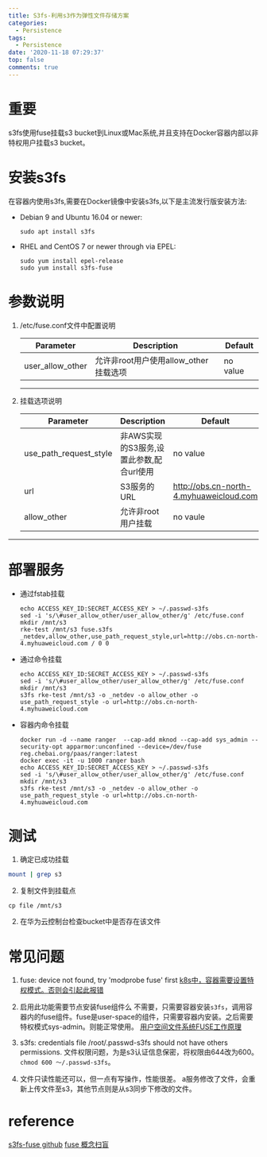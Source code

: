 ```yaml
---
title: S3fs-利用s3作为弹性文件存储方案
categories:
  - Persistence
tags:
  - Persistence
date: '2020-11-18 07:29:37'
top: false
comments: true
---
```

# 重要
s3fs使用fuse挂载s3 bucket到Linux或Mac系统,并且支持在Docker容器内部以非特权用户挂载s3 bucket。

# 安装s3fs

在容器内使用s3fs,需要在Docker镜像中安装s3fs,以下是主流发行版安装方法:


* Debian 9 and Ubuntu 16.04 or newer:

  ```
  sudo apt install s3fs
  ```

* RHEL and CentOS 7 or newer through via EPEL:

  ```
  sudo yum install epel-release
  sudo yum install s3fs-fuse
  ```


# 参数说明

1. /etc/fuse.conf文件中配置说明

   | Parameter                         | Description                                      | Default                         |
   | --------------------------------- | ------------------------------------------------ | ------------------------------- |
   | user_allow_other                  | 允许非root用户使用allow_other 挂载选项             |no value                         |
  

   <hr>

2. 挂载选项说明

   | Parameter                      | Description           | Default                                 |
   | ----------------------------- | --------------------- | --------------------------------------- |
   | use_path_request_style    | 非AWS实现的S3服务,设置此参数,配合url使用   | no value                                  |
   | url | S3服务的URL       | http://obs.cn-north-4.myhuaweicloud.com                                 |
   | allow_other   | 允许非root用户挂载     |  no vaule |


<hr>

# 部署服务

- 通过fstab挂载

  ```shell
  echo ACCESS_KEY_ID:SECRET_ACCESS_KEY > ~/.passwd-s3fs
  sed -i 's/\#user_allow_other/user_allow_other/g' /etc/fuse.conf
  mkdir /mnt/s3
  rke-test /mnt/s3 fuse.s3fs _netdev,allow_other,use_path_request_style,url=http://obs.cn-north-4.myhuaweicloud.com / 0 0
  ```

  

- 通过命令挂载

  ```shell
  echo ACCESS_KEY_ID:SECRET_ACCESS_KEY > ~/.passwd-s3fs
  sed -i 's/\#user_allow_other/user_allow_other/g' /etc/fuse.conf
  mkdir /mnt/s3
  s3fs rke-test /mnt/s3 -o _netdev -o allow_other -o use_path_request_style -o url=http://obs.cn-north-4.myhuaweicloud.com
  ```

- 容器内命令挂载

  ```shell
  docker run -d --name ranger  --cap-add mknod --cap-add sys_admin --security-opt apparmor:unconfined --device=/dev/fuse reg.chebai.org/paas/ranger:latest
  docker exec -it -u 1000 ranger bash
  echo ACCESS_KEY_ID:SECRET_ACCESS_KEY > ~/.passwd-s3fs
  sed -i 's/\#user_allow_other/user_allow_other/g' /etc/fuse.conf
  mkdir /mnt/s3
  s3fs rke-test /mnt/s3 -o _netdev -o allow_other -o use_path_request_style -o url=http://obs.cn-north-4.myhuaweicloud.com
  ```


# 测试

1. 确定已成功挂载
```bash
mount | grep s3
```

2. 复制文件到挂载点

```shell
cp file /mnt/s3
```

2. 在华为云控制台检查bucket中是否存在该文件

# 常见问题

1. fuse: device not found, try 'modprobe fuse' first
[k8s中，容器需要设置特权模式。否则会引起此报错](https://github.com/s3fs-fuse/s3fs-fuse/issues/1314#issuecomment-647482118)

2. 启用此功能需要节点安装fuse组件么
不需要，只需要容器安装`s3fs`，调用容器内的fuse组件。fuse是user-space的组件，只需要容器内安装。之后需要特权模式sys-admin。则能正常使用。
[用户空间文件系统FUSE工作原理](https://zhuanlan.zhihu.com/p/106719192?utm_source=wechat_session)

3. s3fs: credentials file /root/.passwd-s3fs should not have others permissions.
文件权限问题，为是s3认证信息保密，将权限由644改为600。`chmod 600 ～/.passwd-s3fs`。

4. 文件只读性能还可以，但一点有写操作，性能很差。
a服务修改了文件，会重新上传文件至s3，其他节点则是从s3同步下修改的文件。

# reference

[s3fs-fuse github](https://github.com/s3fs-fuse)
[fuse 概念扫盲](https://zhuanlan.zhihu.com/p/106719192?utm_source=wechat_session)